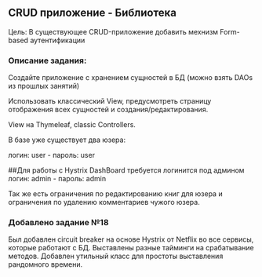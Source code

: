 ## CRUD приложение - Библиотека
Цель: В существующее CRUD-приложение добавить мехнизм Form-based аутентификации

### Описание задания:
Создайте приложение с хранением сущностей в БД (можно взять DAOs из прошлых занятий)

Использовать классический View, предусмотреть страницу отображения всех сущностей и создания/редактирования.

View на Thymeleaf, classic Controllers.

В базе уже существует два юзера:

логин: user - пароль: user

##Для работы с Hystrix DashBoard требуется логинится под админом 
логин: admin - пароль: admin

Так же есть ограничения по редактированию книг для юзера и ограничения по удалению комментариев
чужого юзера.

### Добавлено задание №18
Был добавлен circuit breaker на основе Hystrix от Netflix во все сервисы, которые работают с БД. Выставлены разные 
тайминги на срабатывание методов. Добавлен утильный класс для простоты выставления рандомного времени. 